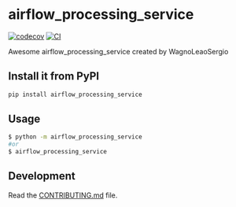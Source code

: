# airflow_processing_service

[![codecov](https://codecov.io/gh/WagnoLeaoSergio/airflow_processing_service/branch/main/graph/badge.svg?token=airflow_processing_service_token_here)](https://codecov.io/gh/WagnoLeaoSergio/airflow_processing_service)
[![CI](https://github.com/WagnoLeaoSergio/airflow_processing_service/actions/workflows/main.yml/badge.svg)](https://github.com/WagnoLeaoSergio/airflow_processing_service/actions/workflows/main.yml)

Awesome airflow_processing_service created by WagnoLeaoSergio

## Install it from PyPI

```bash
pip install airflow_processing_service
```

## Usage

```bash
$ python -m airflow_processing_service
#or
$ airflow_processing_service
```

## Development

Read the [CONTRIBUTING.md](CONTRIBUTING.md) file.
